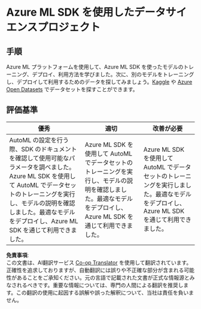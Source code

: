 <!--
CO_OP_TRANSLATOR_METADATA:
{
  "original_hash": "386efdbc19786951341f6956247ee990",
  "translation_date": "2025-08-25T17:38:48+00:00",
  "source_file": "5-Data-Science-In-Cloud/19-Azure/assignment.md",
  "language_code": "ja"
}
-->
# Azure ML SDK を使用したデータサイエンスプロジェクト

## 手順

Azure ML プラットフォームを使用して、Azure ML SDK を使ったモデルのトレーニング、デプロイ、利用方法を学びました。次に、別のモデルをトレーニングし、デプロイして利用するためのデータを探してみましょう。[Kaggle](https://kaggle.com) や [Azure Open Datasets](https://azure.microsoft.com/services/open-datasets/catalog?WT.mc_id=academic-77958-bethanycheum&ocid=AID3041109) でデータセットを探すことができます。

## 評価基準

| 優秀 | 適切 | 改善が必要 |
|------|------|------------|
| AutoML の設定を行う際、SDK のドキュメントを確認して使用可能なパラメータを調べました。Azure ML SDK を使用して AutoML でデータセットのトレーニングを実行し、モデルの説明を確認しました。最適なモデルをデプロイし、Azure ML SDK を通じて利用できました。 | Azure ML SDK を使用して AutoML でデータセットのトレーニングを実行し、モデルの説明を確認しました。最適なモデルをデプロイし、Azure ML SDK を通じて利用できました。 | Azure ML SDK を使用して AutoML でデータセットのトレーニングを実行しました。最適なモデルをデプロイし、Azure ML SDK を通じて利用できました。 |

**免責事項**:  
この文書は、AI翻訳サービス [Co-op Translator](https://github.com/Azure/co-op-translator) を使用して翻訳されています。正確性を追求しておりますが、自動翻訳には誤りや不正確な部分が含まれる可能性があることをご承知ください。元の言語で記載された文書が正式な情報源とみなされるべきです。重要な情報については、専門の人間による翻訳を推奨します。この翻訳の使用に起因する誤解や誤った解釈について、当社は責任を負いません。